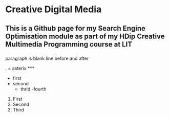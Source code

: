 # Creative Digital Media 

## This is a Github page for my Search Engine Optimisation module as part of my HDip Creative Multimedia Programming course at LIT

### 

paragraph is blank line before and after

. = asterix ***
* first
* second
    - thrid
    -fourth
    
1. First
2. Second
3. Third